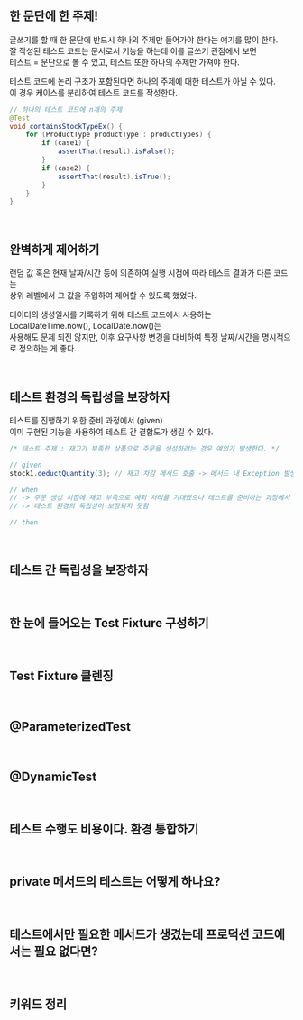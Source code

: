 
## 한 문단에 한 주제!

글쓰기를 할 때 한 문단에 반드시 하나의 주제만 들어가야 한다는 얘기를 많이 한다.  
잘 작성된 테스트 코드는 문서로서 기능을 하는데 이를 글쓰기 관점에서 보면  
테스트 = 문단으로 볼 수 있고, 테스트 또한 하나의 주제만 가져야 한다.   

테스트 코드에 논리 구조가 포함된다면 하나의 주제에 대한 테스트가 아닐 수 있다.  
이 경우 케이스를 분리하여 테스트 코드를 작성한다.
```java
// 하나의 테스트 코드에 n개의 주제
@Test
void containsStockTypeEx() {
    for (ProductType productType : productTypes) {
        if (case1) {
            assertThat(result).isFalse();
        }
        if (case2) {
            assertThat(result).isTrue();
        }
    }   
}
```

<br />

## 완벽하게 제어하기

랜덤 값 혹은 현재 날짜/시간 등에 의존하여 실행 시점에 따라 테스트 결과가 다른 코드는    
상위 레벨에서 그 값을 주입하여 제어할 수 있도록 했었다.

데이터의 생성일시를 기록하기 위해 테스트 코드에서 사용하는 LocalDateTime.now(), LocalDate.now()는  
사용해도 문제 되진 않지만, 이후 요구사항 변경을 대비하여 특정 날짜/시간을 명시적으로 정의하는 게 좋다.

<br />

## 테스트 환경의 독립성을 보장하자

테스트를 진행하기 위한 준비 과정에서 (given)  
이미 구현된 기능을 사용하여 테스트 간 결합도가 생길 수 있다.
```java
/* 테스트 주제 : 재고가 부족한 상품으로 주문을 생성하려는 경우 예외가 발생한다. */

// given
stock1.deductQuantity(3); // 재고 차감 메서드 호출 -> 메서드 내 Exception 발생

// when
// -> 주문 생성 시점에 재고 부족으로 예외 처리를 기대했으나 테스트를 준비하는 과정에서 예외 발생
// -> 테스트 환경의 독립성이 보장되지 못함

// then
```

<br />

## 테스트 간 독립성을 보장하자

<br />

## 한 눈에 들어오는 Test Fixture 구성하기

<br />

## Test Fixture 클렌징

<br />

## @ParameterizedTest

<br />

## @DynamicTest

<br />

## 테스트 수행도 비용이다. 환경 통합하기

<br />

## private 메서드의 테스트는 어떻게 하나요?

<br />

## 테스트에서만 필요한 메서드가 생겼는데 프로덕션 코드에서는 필요 없다면?


<br />

## 키워드 정리
